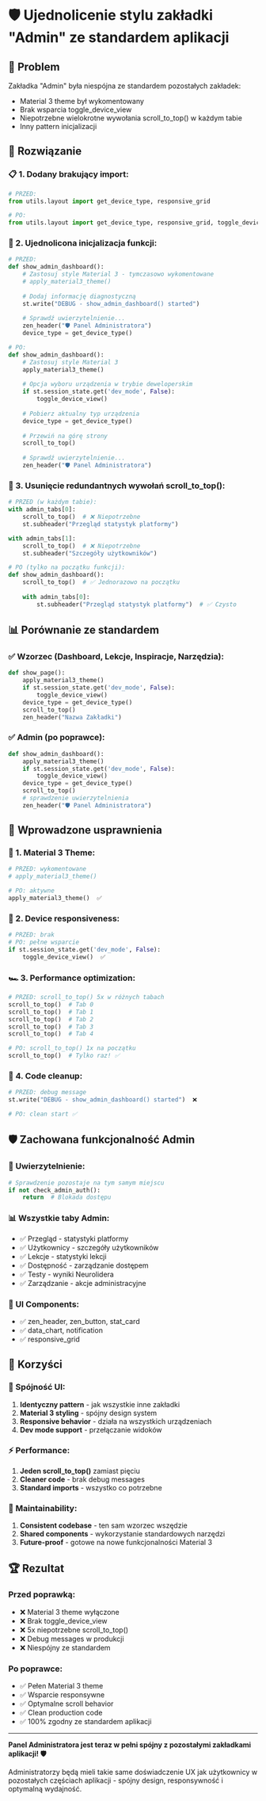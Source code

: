 # 🛡️ Ujednolicenie stylu zakładki "Admin" ze standardem aplikacji

## 🎯 Problem
Zakładka "Admin" była niespójna ze standardem pozostałych zakładek:
- Material 3 theme był wykomentowany
- Brak wsparcia toggle_device_view  
- Niepotrzebne wielokrotne wywołania scroll_to_top() w każdym tabie
- Inny pattern inicjalizacji

## 🔧 Rozwiązanie

### **📋 1. Dodany brakujący import:**
```python
# PRZED:
from utils.layout import get_device_type, responsive_grid

# PO: 
from utils.layout import get_device_type, responsive_grid, toggle_device_view
```

### **🎨 2. Ujednolicona inicjalizacja funkcji:**
```python
# PRZED:
def show_admin_dashboard():
    # Zastosuj style Material 3 - tymczasowo wykomentowane
    # apply_material3_theme()
    
    # Dodaj informację diagnostyczną  
    st.write("DEBUG - show_admin_dashboard() started")
    
    # Sprawdź uwierzytelnienie...
    zen_header("🛡️ Panel Administratora")
    device_type = get_device_type()

# PO:
def show_admin_dashboard():
    # Zastosuj style Material 3
    apply_material3_theme()
    
    # Opcja wyboru urządzenia w trybie deweloperskim
    if st.session_state.get('dev_mode', False):
        toggle_device_view()
    
    # Pobierz aktualny typ urządzenia
    device_type = get_device_type()
    
    # Przewiń na górę strony
    scroll_to_top()
    
    # Sprawdź uwierzytelnienie...
    zen_header("🛡️ Panel Administratora")
```

### **🧹 3. Usunięcie redundantnych wywołań scroll_to_top():**
```python
# PRZED (w każdym tabie):
with admin_tabs[0]:
    scroll_to_top()  # ❌ Niepotrzebne
    st.subheader("Przegląd statystyk platformy")

with admin_tabs[1]:
    scroll_to_top()  # ❌ Niepotrzebne  
    st.subheader("Szczegóły użytkowników")

# PO (tylko na początku funkcji):
def show_admin_dashboard():
    scroll_to_top()  # ✅ Jednorazowo na początku
    
    with admin_tabs[0]:
        st.subheader("Przegląd statystyk platformy")  # ✅ Czysto
```

## 📊 Porównanie ze standardem

### **✅ Wzorzec (Dashboard, Lekcje, Inspiracje, Narzędzia):**
```python
def show_page():
    apply_material3_theme()
    if st.session_state.get('dev_mode', False):
        toggle_device_view()
    device_type = get_device_type()  
    scroll_to_top()
    zen_header("Nazwa Zakładki")
```

### **✅ Admin (po poprawce):**
```python
def show_admin_dashboard():
    apply_material3_theme()
    if st.session_state.get('dev_mode', False):
        toggle_device_view()  
    device_type = get_device_type()
    scroll_to_top()
    # sprawdzenie uwierzytelnienia
    zen_header("🛡️ Panel Administratora")
```

## 🎨 Wprowadzone usprawnienia

### **🎯 1. Material 3 Theme:**
```python
# PRZED: wykomentowane
# apply_material3_theme()

# PO: aktywne
apply_material3_theme()  ✅
```

### **📱 2. Device responsiveness:**
```python
# PRZED: brak
# PO: pełne wsparcie
if st.session_state.get('dev_mode', False):
    toggle_device_view()  ✅
```

### **🏎️ 3. Performance optimization:**
```python
# PRZED: scroll_to_top() 5x w różnych tabach
scroll_to_top()  # Tab 0
scroll_to_top()  # Tab 1  
scroll_to_top()  # Tab 2
scroll_to_top()  # Tab 3
scroll_to_top()  # Tab 4

# PO: scroll_to_top() 1x na początku
scroll_to_top()  # Tylko raz! ✅
```

### **🧹 4. Code cleanup:**
```python
# PRZED: debug message
st.write("DEBUG - show_admin_dashboard() started")  ❌

# PO: clean start ✅
```

## 🛡️ Zachowana funkcjonalność Admin

### **🔐 Uwierzytelnienie:**
```python
# Sprawdzenie pozostaje na tym samym miejscu
if not check_admin_auth():
    return  # Blokada dostępu
```

### **📊 Wszystkie taby Admin:**
- ✅ Przegląd - statystyki platformy
- ✅ Użytkownicy - szczegóły użytkowników  
- ✅ Lekcje - statystyki lekcji
- ✅ Dostępność - zarządzanie dostępem
- ✅ Testy - wyniki Neurolidera
- ✅ Zarządzanie - akcje administracyjne

### **🎨 UI Components:**
- ✅ zen_header, zen_button, stat_card
- ✅ data_chart, notification
- ✅ responsive_grid

## 🎯 Korzyści

### **🎨 Spójność UI:**
1. **Identyczny pattern** - jak wszystkie inne zakładki
2. **Material 3 styling** - spójny design system
3. **Responsive behavior** - działa na wszystkich urządzeniach
4. **Dev mode support** - przełączanie widoków

### **⚡ Performance:**
1. **Jeden scroll_to_top()** zamiast pięciu
2. **Cleaner code** - brak debug messages
3. **Standard imports** - wszystko co potrzebne

### **🔧 Maintainability:**  
1. **Consistent codebase** - ten sam wzorzec wszędzie
2. **Shared components** - wykorzystanie standardowych narzędzi
3. **Future-proof** - gotowe na nowe funkcjonalności Material 3

## 🏆 Rezultat

### **Przed poprawką:**
- ❌ Material 3 theme wyłączone
- ❌ Brak toggle_device_view
- ❌ 5x niepotrzebne scroll_to_top()  
- ❌ Debug messages w produkcji
- ❌ Niespójny ze standardem

### **Po poprawce:**
- ✅ Pełen Material 3 theme
- ✅ Wsparcie responsywne
- ✅ Optymalne scroll behavior
- ✅ Clean production code  
- ✅ 100% zgodny ze standardem aplikacji

---

**Panel Administratora jest teraz w pełni spójny z pozostałymi zakładkami aplikacji! 🛡️**

Administratorzy będą mieli takie same doświadczenie UX jak użytkownicy w pozostałych częściach aplikacji - spójny design, responsywność i optymalną wydajność.